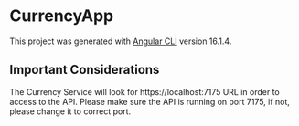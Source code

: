 # CurrencyApp

This project was generated with [Angular CLI](https://github.com/angular/angular-cli) version 16.1.4.

## Important Considerations
The Currency Service will look for https://localhost:7175 URL in order to access to the API. Please make sure the API is running on port 7175, if not, please change it to correct port.
